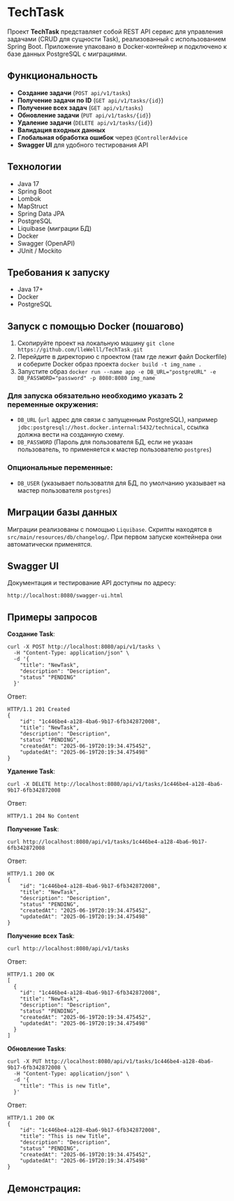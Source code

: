 # TechTask

Проект **TechTask** представляет собой REST API сервис для управления задачами (CRUD для сущности Task), реализованный с использованием Spring Boot. Приложение упаковано в Docker-контейнер и подключено к базе данных PostgreSQL с миграциями.

## Функциональность

- **Создание задачи** (`POST api/v1/tasks`)
- **Получение задачи по ID** (`GET api/v1/tasks/{id}`)
- **Получение всех задач** (`GET api/v1/tasks`)
- **Обновление задачи** (`PUT api/v1/tasks/{id}`)
- **Удаление задачи** (`DELETE api/v1/tasks/{id}`)
- **Валидация входных данных**
- **Глобальная обработка ошибок** через `@ControllerAdvice`
- **Swagger UI** для удобного тестирования API

## Технологии
- Java 17
- Spring Boot
- Lombok
- MapStruct
- Spring Data JPA
- PostgreSQL
- Liquibase (миграции БД)
- Docker
- Swagger (OpenAPI)
- JUnit / Mockito

## Требования к запуску
- Java 17+
- Docker
- PostgreSQL

## Запуск с помощью Docker (пошагово)
1. Скопируйте проект на локальную машину `git clone https://github.com/lleWelll/TechTask.git`
2. Перейдите в директорию с проектом (там где лежит файл Dockerfile) и соберите Docker образ проекта `docker build -t img_name .`
3. Запустите образ `docker run --name app -e DB_URL="postgreURL" -e DB_PASSWORD="password" -p 8080:8080 img_name`

### Для запуска **обязательно** необходимо указать 2 переменные окружения:
- `DB_URL` (`url` адрес для связи с запущенным PostgreSQL), например `jdbc:postgresql://host.docker.internal:5432/technical`, ссылка должна вести на созданную схему.
- `DB_PASSWORD` (Пароль для пользователя БД, если не указан пользователь, то применяется к мастер пользователю `postgres`)

### **Опциональные** переменные:
- `DB_USER` (указывает пользоватля для БД, по умолчанию указывает на мастер пользователя `postgres`)

## Миграции базы данных
Миграции реализованы с помощью `Liquibase`. Скрипты находятся в `src/main/resources/db/changelog/`.
При первом запуске контейнера они автоматически применятся.

## Swagger UI
Документация и тестирование API доступны по адресу:

```http://localhost:8080/swagger-ui.html```

## Примеры запросов
**Создание Task**:
```
curl -X POST http://localhost:8080/api/v1/tasks \
  -H "Content-Type: application/json" \
  -d '{
    "title": "NewTask",
    "description": "Description",
    "status" "PENDING"
  }'
```
Ответ:
```
HTTP/1.1 201 Created
{
    "id": "1c446be4-a128-4ba6-9b17-6fb342872008",
    "title": "NewTask",
    "description": "Description",
    "status" "PENDING",
    "createdAt": "2025-06-19T20:19:34.475452",
    "updatedAt": "2025-06-19T20:19:34.475498"
}
```
**Удаление Task**:
```
curl -X DELETE http://localhost:8080/api/v1/tasks/1c446be4-a128-4ba6-9b17-6fb342872008
```
Ответ:
```
HTTP/1.1 204 No Content
```
**Получение Task**:
```
curl http://localhost:8080/api/v1/tasks/1c446be4-a128-4ba6-9b17-6fb342872008
```
Ответ:
```
HTTP/1.1 200 OK
{
    "id": "1c446be4-a128-4ba6-9b17-6fb342872008",
    "title": "NewTask",
    "description": "Description",
    "status" "PENDING",
    "createdAt": "2025-06-19T20:19:34.475452",
    "updatedAt": "2025-06-19T20:19:34.475498"
}
```
**Получение всех Task**:
```
curl http://localhost:8080/api/v1/tasks
```
Ответ:
```
HTTP/1.1 200 OK
[
  {
    "id": "1c446be4-a128-4ba6-9b17-6fb342872008",
    "title": "NewTask",
    "description": "Description",
    "status" "PENDING",
    "createdAt": "2025-06-19T20:19:34.475452",
    "updatedAt": "2025-06-19T20:19:34.475498"
  }
]
```
**Обновление Tasks**:
```
curl -X PUT http://localhost:8080/api/v1/tasks/1c446be4-a128-4ba6-9b17-6fb342872008 \
  -H "Content-Type: application/json" \
  -d '{
    "title": "This is new Title",
  }'
```
Ответ:
```
HTTP/1.1 200 OK
{
    "id": "1c446be4-a128-4ba6-9b17-6fb342872008",
    "title": "This is new Title",
    "description": "Description",
    "status" "PENDING",
    "createdAt": "2025-06-19T20:19:34.475452",
    "updatedAt": "2025-06-19T20:19:34.475498"
}
```

## Демонстрация:

